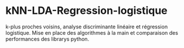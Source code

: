 # kNN-LDA-Regression-logistique

k-plus proches voisins, analyse discriminante linéaire et régression logistique. Mise en place des algorithmes à la main et comparaison des performances des librarys python. 
